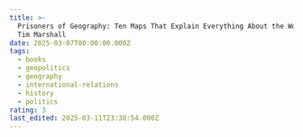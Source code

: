 ```yaml
---
title: >-
  Prisoners of Geography: Ten Maps That Explain Everything About the World by
  Tim Marshall
date: 2025-03-07T00:00:00.000Z
tags:
  - books
  - geopolitics
  - geography
  - international-relations
  - history
  - politics
rating: 3
last_edited: 2025-03-11T23:38:54.000Z
---
```


